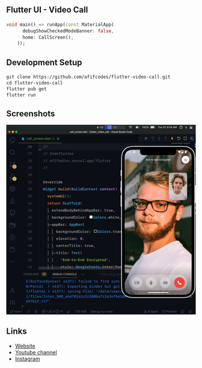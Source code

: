 ## Flutter UI - Video Call

```dart
void main() => runApp(const MaterialApp(
      debugShowCheckedModeBanner: false,
      home: CallScreen(),
    ));
```

## Development Setup
```
git clone https://github.com/afifcodes/flutter-video-call.git
cd flutter-video-call
flutter pub get
flutter run
```

## Screenshots
<img src="screenshots/1.png" />

## Links

* [Website](https://afifcodes.vercel.app/flutter)
* [Youtube channel](https://youtube.com/idnflutter)
* [Instagram](https://instagram.com/idnflutter)

